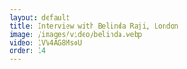 ```yaml
---
layout: default
title: Interview with Belinda Raji, London
image: /images/video/belinda.webp
video: 1VV4AG8MsoU
order: 14
---
```

